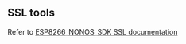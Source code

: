 ## SSL tools
Refer to [ESP8266_NONOS_SDK SSL documentation](http://bbs.espressif.com/viewtopic.php?f=51&t=1025)